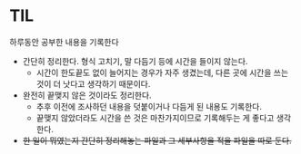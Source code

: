 # TIL

하루동안 공부한 내용을 기록한다

- 간단히 정리한다. 형식 고치기, 말 다듬기 등에 시간을 들이지 않는다.
  - 시간이 한도끝도 없이 늘어지는 경우가 자주 생겼는데, 다른 곳에 시간을 쓰는 것이 더 낫다고 생각하기 때문이다.
- 완전히 끝맺지 않은 것이라도 정리한다.
  - 추후 이전에 조사하던 내용을 덧붙이거나 다듬게 된 내용도 기록한다.
  - 끝맺지 않았더라도 시간을 쓴 것은 마찬가지이므로 기록해두는 게 좋다고 생각한다.
- ~~한 일이 뭐였는지 간단히 정리해놓는 파일과 그 세부사항을 적을 파일을 따로 둔다.~~
